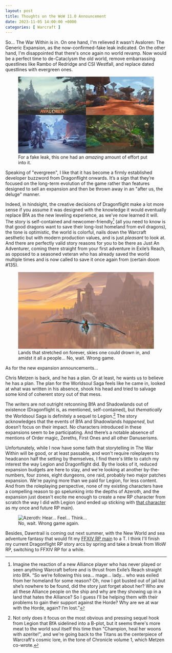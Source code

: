 ```yaml
---
layout: post
title: Thoughts on the WoW 11.0 Announcement
date: 2023-11-05 14:00:00 +0000
categories: [ Warcraft ]
---
```


So... The War Within is in. On one hand, I'm relieved it wasn't Avaloren: The Generic Expansion, as the now-confirmed-fake leak indicated. On the other hand, I'm disappointed that there's once again no world revamp. Now would be a perfect time to de-Cataclysm the old world, remove embarrassing questlines like Rambo of Redridge and CSI Westfall, and replace dated questlines with evergreen ones.

<figure><img src="/assets/screenshots/avaloren.jpg" alt="Avaloren" /><figcaption>For a fake leak, this one had an <em>amazing</em> amount of effort put into it.</figcaption></figure>

Speaking of "evergreen", I like that it has become a firmly established developer buzzword from Dragonflight onwards. It’s a sign that they’re focused on the long-term evolution of the game rather than features designed to sell an expansion and then be thrown away in an "after us, the deluge" manner.

Indeed, in hindsight, the creative decisions of Dragonflight make a lot more sense if you assume it was designed with the knowledge it would eventually replace BfA as the new leveling experience, as we've now learned it will. The story is self-contained and newcomer-friendly[^bfa] (all you need to know is that good dragons want to save their long-lost homeland from evil dragons), the tone is optimistic, the world is colorful, nails down the Warcraft aesthetic but with modern production values, and is just *pleasant* to look at. And there are perfectly valid story reasons for you to be there as Just An Adventurer, coming there straight from your first adventure in Exile’s Reach, as opposed to a seasoned veteran who has already saved the world multiple times and is now called to save it once again from (certain doom #135).

<figure><img src="/assets/screenshots/WoWScrnShot_042223_234158.jpg" alt="Dragonflight screenshot" /><figcaption>Lands that stretched on forever, skies one could drown in, and amidst it all a people... No, wait. Wrong game.</figcaption></figure>

As for the new expansion announcements...

Chris Metzen is back, and he has a plan. Or at least, he wants us to believe he has a plan. The plan for the Worldsoul Saga feels like he came in, looked at what was written in his absence, shook his head and tried to salvage some kind of coherent story out of that mess.

The writers are not outright retconning BfA and Shadowlands out of existence (Dragonflight is, as mentioned, self-contained), but *thematically* the Worldsoul Saga is definitely a sequel to Legion.[^sequel-to-legion] The story acknowledges that the events of BfA and Shadowlands *happened*, but doesn’t focus on their impact. No characters introduced in these expansions seem to be participating. And there’s a notable absence of mentions of Order magic, Zereths, First Ones and all other Danuserisms.

Unfortunately, while I now have some faith that storytelling in The War Within will be good, or at least passable, and won't require roleplayers to headcanon half the setting by themselves, I find there's little to catch my interest the way Legion and Dragonflight did. By the looks of it, reduced expansion budgets are here to stay, and we're looking at another by-the-numbers, four zones, eight dungeons, one raid, probably two major patches expansion. We're paying more than we paid for Legion, for less content. And from the roleplaying perspective, none of my existing characters have a compelling reason to go spelunking into the depths of Azeroth, and the expansion just doesn't excite me enough to create a new RP character from scratch the way I did with Legion (and ended up sticking with [that character](/lintian/) as my once and future RP main).

<figure><img src="https://lintian.eu/img/argent-dawn/tww_cinematic_screenshot.jpg" alt="Azeroth: Hear... Feel... Think..." /><figcaption>No, wait. Wrong game again.</figcaption></figure>

Besides, Dawntrail is coming out next summer, with the New World and sea adventure fantasy that would fit my [FFXIV RP main](/vielle/) to a T. I think I'll finish my current Dragonflight RP story arcs by spring and take a break from WoW RP, switching to FFXIV RP for a while.



[^bfa]: Imagine the reaction of a new Alliance player who has never played or seen anything Warcraft before and is thrust from Exile’s Reach straight into BfA. “So we’re following this sea… mage… lady… who was exiled from her homeland for some reason? Oh, now I got busted out of jail but she’s nowhere to be found, did the story just forget about her? Who are all these Alliance people on the ship and why are they showing up in a land that hates the Alliance? So I guess I’ll be helping them with their problems to gain their support against the Horde? Why are we at war with the Horde, again? I’m lost.”

[^sequel-to-legion]: Not only does it focus on the most obvious and pressing sequel hook from Legion that BfA sidelined into a B-plot, but it seems there's more meat to the world soul itself this time than "Champion, heal her woons with azerite!", and we're going back to the Titans as the centerpiece of Warcraft's cosmic lore, in the tone of Chronicle volume 1, which Metzen co-wrote.
